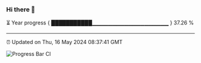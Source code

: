 ### Hi there 👋

⏳ Year progress { ███████████▁▁▁▁▁▁▁▁▁▁▁▁▁▁▁▁▁▁▁ } 37.26 %

---

⏰ Updated on Thu, 16 May 2024 08:37:41 GMT

![Progress Bar CI](https://github.com/IshwaranRudhara/GIT-ACTION/workflows/Progress%20Bar%20CI/badge.svg)
